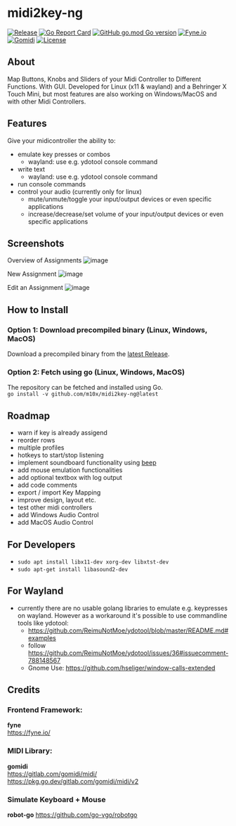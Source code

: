 # midi2key-ng
[![Release](https://img.shields.io/github/release/m10x/midi2key-ng.svg?color=brightgreen)](https://github.com/m10x/midi2key-ng/releases/latest)
[![Go Report Card](https://goreportcard.com/badge/github.com/m10x/midi2key-ng)](https://goreportcard.com/report/github.com/m10x/midi2key-ng)
[![GitHub go.mod Go version](https://img.shields.io/github/go-mod/go-version/m10x/midi2key-ng)](https://golang.org/)
[![Fyne.io](https://img.shields.io/badge/Fyne-v2-blue)](https://fyne.io/)
[![Gomidi](https://img.shields.io/badge/Gomidi-v2-blue)](https://gitlab.com/gomidi/midi/)
[![License](https://img.shields.io/badge/License-Apache%202.0-blue.svg)](https://www.apache.org/licenses/LICENSE-2.0)

## About

Map Buttons, Knobs and Sliders of your Midi Controller to Different Functions. With GUI. Developed for Linux (x11 & wayland) and a Behringer X Touch Mini, but most features are also working on Windows/MacOS and with other Midi Controllers.

## Features
Give your midicontroller the ability to:
- emulate key presses or combos
  - wayland: use e.g. ydotool console command
- write text
  - wayland: use e.g. ydotool console command
- run console commands
- control your audio (currently only for linux)
  - mute/unmute/toggle your input/output devices or even specific applications
  - increase/decrease/set volume of your input/output devices or even specific applications

## Screenshots
Overview of Assignments
![image](https://user-images.githubusercontent.com/4344935/199974889-86d36ddc-32c7-48cc-b986-65a83aa575a3.png)

New Assignment
![image](https://user-images.githubusercontent.com/4344935/199975309-8205d9cf-65dd-4c01-b717-c5ccb2826150.png)

Edit an Assignment
![image](https://user-images.githubusercontent.com/4344935/199975097-e79b21e4-bd12-433b-9003-53939384a237.png)

## How to Install

### Option 1: Download precompiled binary (Linux, Windows, MacOS)
Download a precompiled binary from the [latest Release](https://github.com/m10x/midi2key-ng/releases).  

### Option 2: Fetch using go (Linux, Windows, MacOS)
The repository can be fetched and installed using Go.  
`go install -v github.com/m10x/midi2key-ng@latest`  
  
## Roadmap
- warn if key is already assigend
- reorder rows
- multiple profiles
- hotkeys to start/stop listening
- implement soundboard functionality using [beep](https://github.com/faiface/beep)
- add mouse emulation functionalities
- add optional textbox with log output
- add code comments
- export / import Key Mapping
- improve design, layout etc.
- test other midi controllers
- add Windows Audio Control
- add MacOS Audio Control

## For Developers
- `sudo apt install libx11-dev xorg-dev libxtst-dev`
- `sudo apt-get install libasound2-dev`

## For Wayland
- currently there are no usable golang libraries to emulate e.g. keypresses on wayland. However as a workaround it's possible to use commandline tools like ydotool:
  - https://github.com/ReimuNotMoe/ydotool/blob/master/README.md#examples
  - follow https://github.com/ReimuNotMoe/ydotool/issues/36#issuecomment-788148567
  - Gnome Use: https://github.com/hseliger/window-calls-extended

## Credits

### Frontend Framework:  
**fyne**  
https://fyne.io/

### MIDI Library:
**gomidi**  
https://gitlab.com/gomidi/midi/ 
https://pkg.go.dev/gitlab.com/gomidi/midi/v2  

### Simulate Keyboard + Mouse
**robot-go**
https://github.com/go-vgo/robotgo
